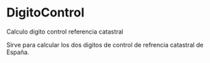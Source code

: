 # DigitoControl
Calculo digito control referencia catastral

Sirve para calcular los dos digitos de control de refrencia catastral de España.
